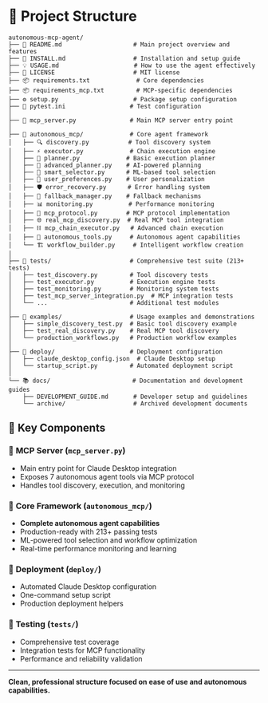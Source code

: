 # 📂 Project Structure

```
autonomous-mcp-agent/
├── 📖 README.md                    # Main project overview and features
├── 🚀 INSTALL.md                   # Installation and setup guide
├── 💡 USAGE.md                     # How to use the agent effectively
├── 📄 LICENSE                      # MIT license
├── 📦 requirements.txt             # Core dependencies
├── 📦 requirements_mcp.txt         # MCP-specific dependencies
├── ⚙️ setup.py                     # Package setup configuration
├── 🧪 pytest.ini                  # Test configuration
│
├── 🤖 mcp_server.py               # Main MCP server entry point
│
├── 🧠 autonomous_mcp/             # Core agent framework
│   ├── 🔍 discovery.py           # Tool discovery system
│   ├── ⚡ executor.py             # Chain execution engine
│   ├── 🎯 planner.py             # Basic execution planner
│   ├── 🧠 advanced_planner.py    # AI-powered planning
│   ├── 🎲 smart_selector.py      # ML-based tool selection
│   ├── 👤 user_preferences.py    # User personalization
│   ├── 🛡️ error_recovery.py      # Error handling system
│   ├── 🛟 fallback_manager.py    # Fallback mechanisms
│   ├── 📊 monitoring.py          # Performance monitoring
│   ├── 🔗 mcp_protocol.py        # MCP protocol implementation
│   ├── 🌐 real_mcp_discovery.py  # Real MCP tool integration
│   ├── ⛓️ mcp_chain_executor.py   # Advanced chain execution
│   ├── 🤖 autonomous_tools.py     # Autonomous agent capabilities
│   └── 🏗️ workflow_builder.py     # Intelligent workflow creation
│
├── 🧪 tests/                      # Comprehensive test suite (213+ tests)
│   ├── test_discovery.py         # Tool discovery tests
│   ├── test_executor.py          # Execution engine tests
│   ├── test_monitoring.py        # Monitoring system tests
│   ├── test_mcp_server_integration.py  # MCP integration tests
│   └── ...                       # Additional test modules
│
├── 💼 examples/                   # Usage examples and demonstrations
│   ├── simple_discovery_test.py  # Basic tool discovery example
│   ├── test_real_discovery.py    # Real MCP tool discovery
│   └── production_workflows.py   # Production workflow examples
│
├── 🚀 deploy/                     # Deployment configuration
│   ├── claude_desktop_config.json  # Claude Desktop setup
│   └── startup_script.py         # Automated deployment script
│
└── 📚 docs/                       # Documentation and development guides
    ├── DEVELOPMENT_GUIDE.md       # Developer setup and guidelines
    └── archive/                   # Archived development documents
```

## 🔧 Key Components

### 🤖 **MCP Server** (`mcp_server.py`)
- Main entry point for Claude Desktop integration
- Exposes 7 autonomous agent tools via MCP protocol
- Handles tool discovery, execution, and monitoring

### 🧠 **Core Framework** (`autonomous_mcp/`)
- **Complete autonomous agent capabilities**
- Production-ready with 213+ passing tests
- ML-powered tool selection and workflow optimization
- Real-time performance monitoring and learning

### 🚀 **Deployment** (`deploy/`)
- Automated Claude Desktop configuration
- One-command setup script
- Production deployment helpers

### 🧪 **Testing** (`tests/`)
- Comprehensive test coverage
- Integration tests for MCP functionality
- Performance and reliability validation

---

**Clean, professional structure focused on ease of use and autonomous capabilities.**
